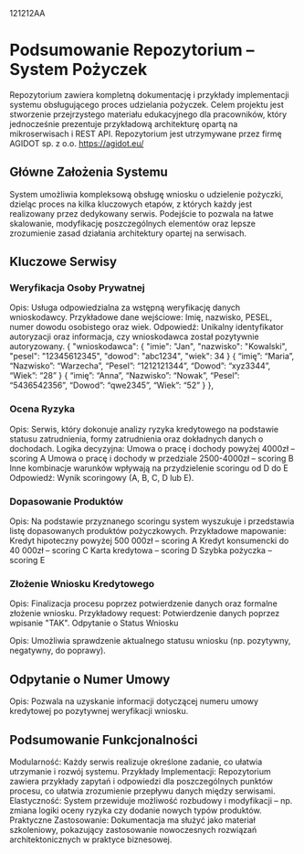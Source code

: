 121212AA

# Podsumowanie Repozytorium – System Pożyczek
Repozytorium zawiera kompletną dokumentację i przykłady implementacji systemu obsługującego proces udzielania pożyczek. Celem projektu jest stworzenie przejrzystego materiału edukacyjnego dla pracowników, 
który jednocześnie prezentuje przykładową architekturę opartą na mikroserwisach i REST API.
Repozytorium jest utrzymywane przez firmę AGIDOT sp. z o.o. https://agidot.eu/

## Główne Założenia Systemu
System umożliwia kompleksową obsługę wniosku o udzielenie pożyczki, dzieląc proces na kilka kluczowych etapów, z których każdy jest realizowany przez dedykowany serwis. Podejście to pozwala na łatwe skalowanie, modyfikację poszczególnych elementów oraz lepsze zrozumienie zasad działania architektury opartej na serwisach.


## Kluczowe Serwisy
### Weryfikacja Osoby Prywatnej

Opis: Usługa odpowiedzialna za wstępną weryfikację danych wnioskodawcy.
Przykładowe dane wejściowe: Imię, nazwisko, PESEL, numer dowodu osobistego oraz wiek.
Odpowiedź: Unikalny identyfikator autoryzacji oraz informacja, czy wnioskodawca został pozytywnie autoryzowany.
{
  "wnioskodawca": 
  {
    "imie": "Jan",
    "nazwisko": "Kowalski",
    "pesel": "12345612345",
    "dowod": "abc1234",
    "wiek": 34
    }
    { 
  “imię”: “Maria”,
  “Nazwisko”: “Warzecha”,
  “Pesel”: “1212121344”,
 “Dowod”: “xyz3344”,
“Wiek”: “28”
}
{
“imię”: “Anna”,
  “Nazwisko”: “Nowak”,
  “Pesel”: “5436542356”,
 “Dowod”: “qwe2345”,
“Wiek”: “52”
}
  },
### Ocena Ryzyka

Opis: Serwis, który dokonuje analizy ryzyka kredytowego na podstawie statusu zatrudnienia, formy zatrudnienia oraz dokładnych danych o dochodach.
Logika decyzyjna:
Umowa o pracę i dochody powyżej 4000zł – scoring A
Umowa o pracę i dochody w przedziale 2500-4000zł – scoring B
Inne kombinacje warunków wpływają na przydzielenie scoringu od D do E
Odpowiedź: Wynik scoringowy (A, B, C, D lub E).


### Dopasowanie Produktów

Opis: Na podstawie przyznanego scoringu system wyszukuje i przedstawia listę dopasowanych produktów pożyczkowych.
Przykładowe mapowanie:
Kredyt hipoteczny powyżej 500 000zł – scoring A
Kredyt konsumencki do 40 000zł – scoring C
Karta kredytowa – scoring D
Szybka pożyczka – scoring E


### Złożenie Wniosku Kredytowego

Opis: Finalizacja procesu poprzez potwierdzenie danych oraz formalne złożenie wniosku.
Przykładowy request: Potwierdzenie danych poprzez wpisanie "TAK".
Odpytanie o Status Wniosku

Opis: Umożliwia sprawdzenie aktualnego statusu wniosku (np. pozytywny, negatywny, do poprawy).


## Odpytanie o Numer Umowy

Opis: Pozwala na uzyskanie informacji dotyczącej numeru umowy kredytowej po pozytywnej weryfikacji wniosku.


## Podsumowanie Funkcjonalności
Modularność: Każdy serwis realizuje określone zadanie, co ułatwia utrzymanie i rozwój systemu.
Przykłady Implementacji: Repozytorium zawiera przykłady zapytań i odpowiedzi dla poszczególnych punktów procesu, co ułatwia zrozumienie przepływu danych między serwisami.
Elastyczność: System przewiduje możliwość rozbudowy i modyfikacji – np. zmiana logiki oceny ryzyka czy dodanie nowych typów produktów.
Praktyczne Zastosowanie: Dokumentacja ma służyć jako materiał szkoleniowy, pokazujący zastosowanie nowoczesnych rozwiązań architektonicznych w praktyce biznesowej.
